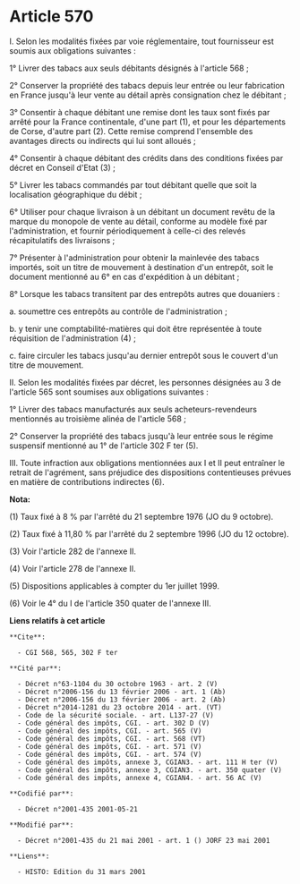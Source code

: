 # Article 570

I. Selon les modalités fixées par voie réglementaire, tout fournisseur est soumis aux obligations suivantes :

1° Livrer des tabacs aux seuls débitants désignés à l'article 568 ;

2° Conserver la propriété des tabacs depuis leur entrée ou leur fabrication en France jusqu'à leur vente au détail après
consignation chez le débitant ;

3° Consentir à chaque débitant une remise dont les taux sont fixés par arrêté pour la France continentale, d'une part (1), et
pour les départements de Corse, d'autre part (2). Cette remise comprend l'ensemble des avantages directs ou indirects qui lui
sont alloués ;

4° Consentir à chaque débitant des crédits dans des conditions fixées par décret en Conseil d'Etat (3) ;

5° Livrer les tabacs commandés par tout débitant quelle que soit la localisation géographique du débit ;

6° Utiliser pour chaque livraison à un débitant un document revêtu de la marque du monopole de vente au détail, conforme au
modèle fixé par l'administration, et fournir périodiquement à celle-ci des relevés récapitulatifs des livraisons ;

7° Présenter à l'administration pour obtenir la mainlevée des tabacs importés, soit un titre de mouvement à destination d'un
entrepôt, soit le document mentionné au 6° en cas d'expédition à un débitant ;

8° Lorsque les tabacs transitent par des entrepôts autres que douaniers :

a. soumettre ces entrepôts au contrôle de l'administration ;

b. y tenir une comptabilité-matières qui doit être représentée à toute réquisition de l'administration (4) ;

c. faire circuler les tabacs jusqu'au dernier entrepôt sous le couvert d'un titre de mouvement.

II. Selon les modalités fixées par décret, les personnes désignées au 3 de l'article 565 sont soumises aux obligations
suivantes :

1° Livrer des tabacs manufacturés aux seuls acheteurs-revendeurs mentionnés au troisième alinéa de l'article 568 ;

2° Conserver la propriété des tabacs jusqu'à leur entrée sous le régime suspensif mentionné au 1° de l'article 302 F ter (5).

III. Toute infraction aux obligations mentionnées aux I et II peut entraîner le retrait de l'agrément, sans préjudice des
dispositions contentieuses prévues en matière de contributions indirectes (6).

**Nota:**

(1) Taux fixé à 8 % par l'arrêté du 21 septembre 1976 (JO du 9 octobre).

(2) Taux fixé à 11,80 % par l'arrêté du 2 septembre 1996 (JO du 12 octobre).

(3) Voir l'article 282 de l'annexe II.

(4) Voir l'article 278 de l'annexe II.

(5) Dispositions applicables à compter du 1er juillet 1999.

(6) Voir le 4° du I de l'article 350 quater de l'annexe III.

**Liens relatifs à cet article**

	**Cite**:

	  - CGI 568, 565, 302 F ter

	**Cité par**:

	  - Décret n°63-1104 du 30 octobre 1963 - art. 2 (V)
	  - Décret n°2006-156 du 13 février 2006 - art. 1 (Ab)
	  - Décret n°2006-156 du 13 février 2006 - art. 2 (Ab)
	  - Décret n°2014-1281 du 23 octobre 2014 - art. (VT)
	  - Code de la sécurité sociale. - art. L137-27 (V)
	  - Code général des impôts, CGI. - art. 302 D (V)
	  - Code général des impôts, CGI. - art. 565 (V)
	  - Code général des impôts, CGI. - art. 568 (VT)
	  - Code général des impôts, CGI. - art. 571 (V)
	  - Code général des impôts, CGI. - art. 574 (V)
	  - Code général des impôts, annexe 3, CGIAN3. - art. 111 H ter (V)
	  - Code général des impôts, annexe 3, CGIAN3. - art. 350 quater (V)
	  - Code général des impôts, annexe 4, CGIAN4. - art. 56 AC (V)

	**Codifié par**:

	  - Décret n°2001-435 2001-05-21

	**Modifié par**:

	  - Décret n°2001-435 du 21 mai 2001 - art. 1 () JORF 23 mai 2001

	**Liens**:

	  - HISTO: Edition du 31 mars 2001
